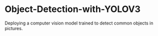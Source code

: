 # Object-Detection-with-YOLOV3
Deploying a computer vision model trained to detect common objects in pictures.
